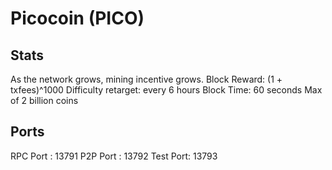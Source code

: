 Picocoin (PICO)
===========

Stats
-----------
As the network grows, mining incentive grows.
Block Reward: (1 + txfees)^1000
Difficulty retarget: every 6 hours
Block Time: 60 seconds
Max of 2 billion coins

Ports
-----------
RPC Port : 13791
P2P Port : 13792
Test Port: 13793
